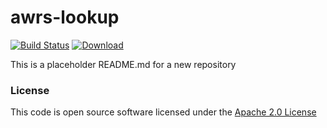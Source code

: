 # awrs-lookup

[![Build Status](https://travis-ci.org/hmrc/awrs-lookup.svg)](https://travis-ci.org/hmrc/awrs-lookup) [ ![Download](https://api.bintray.com/packages/hmrc/releases/awrs-lookup/images/download.svg) ](https://bintray.com/hmrc/releases/awrs-lookup/_latestVersion)

This is a placeholder README.md for a new repository

### License

This code is open source software licensed under the [Apache 2.0 License]("http://www.apache.org/licenses/LICENSE-2.0.html")